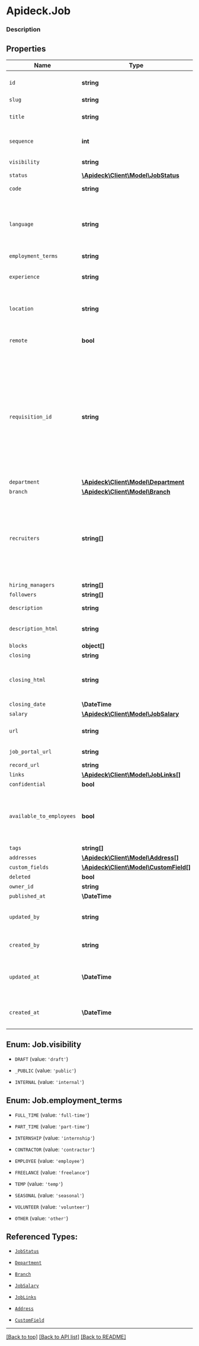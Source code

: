 # Apideck.Job

### Description

## Properties
Name | Type | Description | Notes
------------ | ------------- | ------------- | -------------
`id` | **string** | A unique identifier for an object. | [optional] 
`slug` | **string** |  | [optional] 
`title` | **string** | The job title of the person. | [optional] 
`sequence` | **int** | Sequence in relation to other jobs. | [optional] 
`visibility` | **string** | The visibility of the job | [optional] 
`status` | [**\Apideck\Client\Model\JobStatus**](JobStatus.md) |  | [optional] 
`code` | **string** | The code of the job. | [optional] 
`language` | **string** | language code according to ISO 639-1. For the United States - EN | [optional] 
`employment_terms` | **string** |  | [optional] 
`experience` | **string** | Level of experience required for the job role. | [optional] 
`location` | **string** | Specifies the location for the job posting. | [optional] 
`remote` | **bool** | Specifies whether the posting is for a remote job. | [optional] 
`requisition_id` | **string** | A job's Requisition ID (Req ID) allows your organization to identify and track a job based on alphanumeric naming conventions unique to your company's internal processes. | [optional] 
`department` | [**\Apideck\Client\Model\Department**](Department.md) |  | [optional] 
`branch` | [**\Apideck\Client\Model\Branch**](Branch.md) |  | [optional] 
`recruiters` | **string[]** | The recruiter is generally someone who is tasked to help the hiring manager find and screen qualified applicant | [optional] 
`hiring_managers` | **string[]** |  | [optional] 
`followers` | **string[]** |  | [optional] 
`description` | **string** | A description of the object. | [optional] 
`description_html` | **string** | The job description in HTML format | [optional] 
`blocks` | **object[]** |  | [optional] 
`closing` | **string** |  | [optional] 
`closing_html` | **string** | The closing section of the job description in HTML format | [optional] 
`closing_date` | **\DateTime** |  | [optional] 
`salary` | [**\Apideck\Client\Model\JobSalary**](JobSalary.md) |  | [optional] 
`url` | **string** | URL of the job description | [optional] 
`job_portal_url` | **string** | URL of the job portal | [optional] 
`record_url` | **string** |  | [optional] 
`links` | [**\Apideck\Client\Model\JobLinks[]**](JobLinks.md) |  | [optional] 
`confidential` | **bool** |  | [optional] 
`available_to_employees` | **bool** | Specifies whether an employee of the organization can apply for the job. | [optional] 
`tags` | **string[]** |  | [optional] 
`addresses` | [**\Apideck\Client\Model\Address[]**](Address.md) |  | [optional] 
`custom_fields` | [**\Apideck\Client\Model\CustomField[]**](CustomField.md) |  | [optional] 
`deleted` | **bool** |  | [optional] 
`owner_id` | **string** |  | [optional] 
`published_at` | **\DateTime** |  | [optional] 
`updated_by` | **string** | The user who last updated the object. | [optional] 
`created_by` | **string** | The user who created the object. | [optional] 
`updated_at` | **\DateTime** | The date and time when the object was last updated. | [optional] 
`created_at` | **\DateTime** | The date and time when the object was created. | [optional] 





<a name="VISIBILITY"></a>
## Enum: Job.visibility


* `DRAFT` (value: `'draft'`)

* `_PUBLIC` (value: `'public'`)

* `INTERNAL` (value: `'internal'`)




<a name="EMPLOYMENT_TERMS"></a>
## Enum: Job.employment_terms


* `FULL_TIME` (value: `'full-time'`)

* `PART_TIME` (value: `'part-time'`)

* `INTERNSHIP` (value: `'internship'`)

* `CONTRACTOR` (value: `'contractor'`)

* `EMPLOYEE` (value: `'employee'`)

* `FREELANCE` (value: `'freelance'`)

* `TEMP` (value: `'temp'`)

* `SEASONAL` (value: `'seasonal'`)

* `VOLUNTEER` (value: `'volunteer'`)

* `OTHER` (value: `'other'`)




## Referenced Types:





* [`JobStatus`](JobStatus.md)







* [`Department`](Department.md)
* [`Branch`](Branch.md)









* [`JobSalary`](JobSalary.md)



* [`JobLinks`](JobLinks.md)



* [`Address`](Address.md)
* [`CustomField`](CustomField.md)








---

[[Back to top]](#) [[Back to API list]](../../../../README.md#documentation-for-api-endpoints) [[Back to README]](../../../../README.md)


